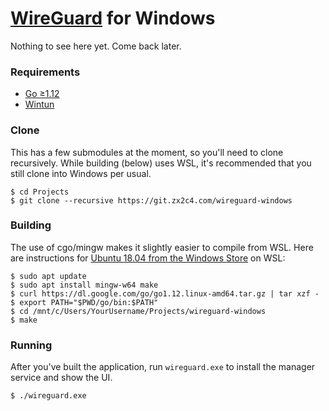 # [WireGuard](https://www.wireguard.com/) for Windows

Nothing to see here yet. Come back later.

### Requirements

  - [Go ≥1.12](https://www.golang.org)
  - [Wintun](https://git.zx2c4.com/wintun)

### Clone

This has a few submodules at the moment, so you'll need to clone recursively. While building (below) uses WSL, it's recommended that you still clone into Windows per usual.

```
$ cd Projects
$ git clone --recursive https://git.zx2c4.com/wireguard-windows
```

### Building

The use of cgo/mingw makes it slightly easier to compile from WSL. Here are instructions for [Ubuntu 18.04 from the Windows Store](https://www.microsoft.com/en-us/p/ubuntu-1804-lts/9n9tngvndl3q) on WSL:

```
$ sudo apt update
$ sudo apt install mingw-w64 make
$ curl https://dl.google.com/go/go1.12.linux-amd64.tar.gz | tar xzf -
$ export PATH="$PWD/go/bin:$PATH"
$ cd /mnt/c/Users/YourUsername/Projects/wireguard-windows
$ make
```

### Running

After you've built the application, run `wireguard.exe` to install the manager service and show the UI.

```
$ ./wireguard.exe
```
